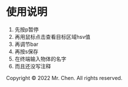 # 使用说明

1. 先按p暂停
2. 再用鼠标点击查看目标区域hsv值
3. 再调节bar
4. 再按s保存
5. 在终端输入物体的名字
6. 而且还没写注释

Copyright © 2022 Mr. Chen. All rights reserved.